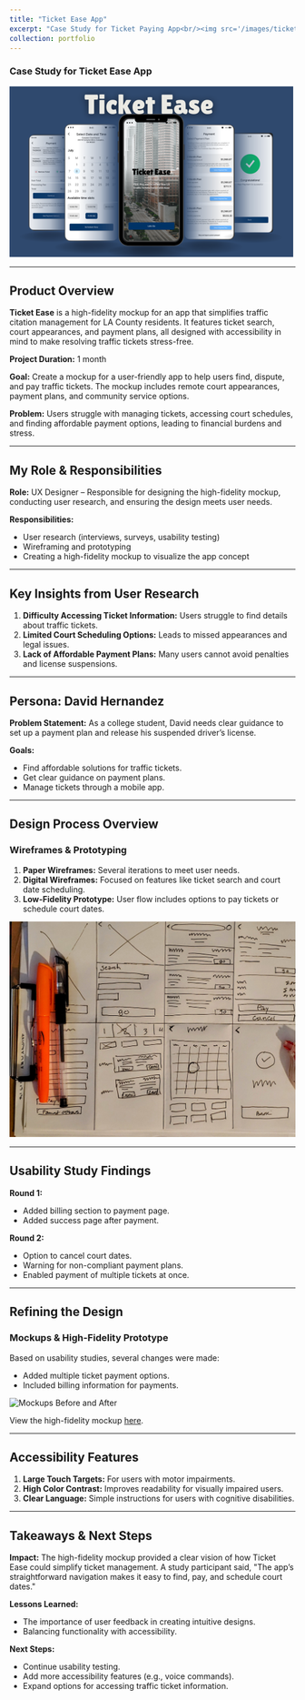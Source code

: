 ```yaml
---
title: "Ticket Ease App"
excerpt: "Case Study for Ticket Paying App<br/><img src='/images/ticketeasecover.png'>"
collection: portfolio
---
```


### Case Study for Ticket Ease App
![hero image](\images\ticketeasecover.png)

---

## Product Overview

**Ticket Ease** is a high-fidelity mockup for an app that simplifies traffic citation management for LA County residents. It features ticket search, court appearances, and payment plans, all designed with accessibility in mind to make resolving traffic tickets stress-free.

**Project Duration:** 1 month

**Goal:** Create a mockup for a user-friendly app to help users find, dispute, and pay traffic tickets. The mockup includes remote court appearances, payment plans, and community service options.

**Problem:** Users struggle with managing tickets, accessing court schedules, and finding affordable payment options, leading to financial burdens and stress.

---

## My Role & Responsibilities

**Role:** UX Designer – Responsible for designing the high-fidelity mockup, conducting user research, and ensuring the design meets user needs.

**Responsibilities:**
- User research (interviews, surveys, usability testing)
- Wireframing and prototyping
- Creating a high-fidelity mockup to visualize the app concept

---

## Key Insights from User Research

1. **Difficulty Accessing Ticket Information:** Users struggle to find details about traffic tickets.
2. **Limited Court Scheduling Options:** Leads to missed appearances and legal issues.
3. **Lack of Affordable Payment Plans:** Many users cannot avoid penalties and license suspensions.

---

## Persona: David Hernandez

**Problem Statement:** As a college student, David needs clear guidance to set up a payment plan and release his suspended driver’s license.

**Goals:**
- Find affordable solutions for traffic tickets.
- Get clear guidance on payment plans.
- Manage tickets through a mobile app.

---

## Design Process Overview

### **Wireframes & Prototyping**

1. **Paper Wireframes:** Several iterations to meet user needs.
2. **Digital Wireframes:** Focused on features like ticket search and court date scheduling.
3. **Low-Fidelity Prototype:** User flow includes options to pay tickets or schedule court dates.

![Wireframe Example](\images\ticketappwireframe.jpg)

---

## Usability Study Findings

**Round 1:**
- Added billing section to payment page.
- Added success page after payment.

**Round 2:**
- Option to cancel court dates.
- Warning for non-compliant payment plans.
- Enabled payment of multiple tickets at once.

---

## Refining the Design

### **Mockups & High-Fidelity Prototype**

Based on usability studies, several changes were made:
- Added multiple ticket payment options.
- Included billing information for payments.

![Mockups Before and After](link-to-image.png)

View the high-fidelity mockup [here](https://www.figma.com/proto/0V8SdGkJP7hdwHhMcZfKcA/Ticket-App).

---

## Accessibility Features

1. **Large Touch Targets:** For users with motor impairments.
2. **High Color Contrast:** Improves readability for visually impaired users.
3. **Clear Language:** Simple instructions for users with cognitive disabilities.

---

## Takeaways & Next Steps

**Impact:** The high-fidelity mockup provided a clear vision of how Ticket Ease could simplify ticket management. A study participant said, "The app’s straightforward navigation makes it easy to find, pay, and schedule court dates."

**Lessons Learned:**
- The importance of user feedback in creating intuitive designs.
- Balancing functionality with accessibility.

**Next Steps:**
- Continue usability testing.
- Add more accessibility features (e.g., voice commands).
- Expand options for accessing traffic ticket information.